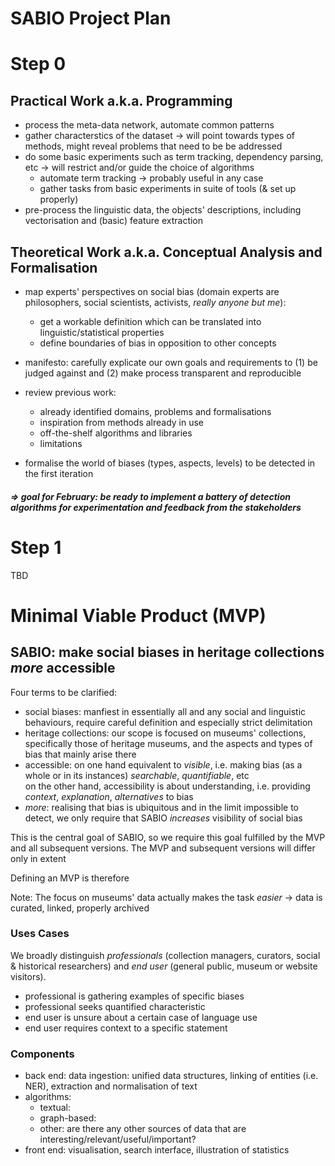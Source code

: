 # SABIO Project Plan

# Step 0

## Practical Work a.k.a. Programming
 - process the meta-data network, automate common patterns
 - gather characterstics of the dataset -> will point towards types of methods, might reveal problems that need to be be addressed
 - do some basic experiments such as term tracking, dependency parsing, etc -> will restrict and/or guide the choice of algorithms
   - automate term tracking -> probably useful in any case
   - gather tasks from basic experiments in suite of tools (& set up properly)
 - pre-process the linguistic data, the objects' descriptions, including vectorisation and (basic) feature extraction


## Theoretical Work a.k.a. Conceptual Analysis and Formalisation

 - map experts' perspectives on social bias (domain experts are philosophers, social scientists, activists, *really anyone but me*):
   - get a workable definition which can be translated into linguistic/statistical properties
   - define boundaries of bias in opposition to other concepts
   
 - manifesto: carefully explicate our own goals and requirements to (1) be judged against and (2) make process transparent and reproducible

 - review previous work: 
   - already identified domains, problems and formalisations 
   - inspiration from methods already in use
   - off-the-shelf algorithms and libraries
   - limitations 
   
 - formalise the world of biases (types, aspects, levels) to be detected in the first iteration 
   
##### => goal for February: be ready to implement a battery of detection algorithms for experimentation and feedback from the stakeholders 
 
 

# Step 1

TBD









# Minimal Viable Product (MVP)

## SABIO: make social biases in heritage collections *more* accessible

Four terms to be clarified:
  - social biases: manfiest in essentially all and any social and linguistic behaviours, require careful definition and especially strict delimitation
  - heritage collections: our scope is focused on museums' collections, specifically those of heritage museums, and the aspects and types of bias that mainly arise there
  - accessible: on one hand equivalent to *visible*, i.e. making bias (as a whole or in its instances) *searchable*, *quantifiable*, etc <br>
     on the other hand, accessibility is about understanding, i.e. providing *context*, *explanation*, *alternatives* to bias
  - *more*: realising that bias is ubiquitous and in the limit impossible to detect, we only require that SABIO *increases* visibility of social bias

This is the central goal of SABIO, so we require this goal fulfilled by the MVP and all subsequent versions. The MVP and subsequent versions will differ only in extent 

Defining an MVP is therefore


Note: The focus on museums' data actually makes the task *easier* -> data is curated, linked, properly archived


### Uses Cases

We broadly distinguish *professionals* (collection managers, curators, social & historical researchers) and *end user* (general public, museum or website visitors).

 - professional is gathering examples of specific biases 
 - professional seeks quantified characteristic
 - end user is unsure about a certain case of language use
 - end user requires context to a specific statement



### Components

 - back end: data ingestion: unified data structures, linking of entities (i.e. NER), extraction and normalisation of text
 - algorithms: 
   - textual:
   - graph-based:
   - other: are there any other sources of data that are interesting/relevant/useful/important?
 - front end: visualisation, search interface, illustration of statistics





